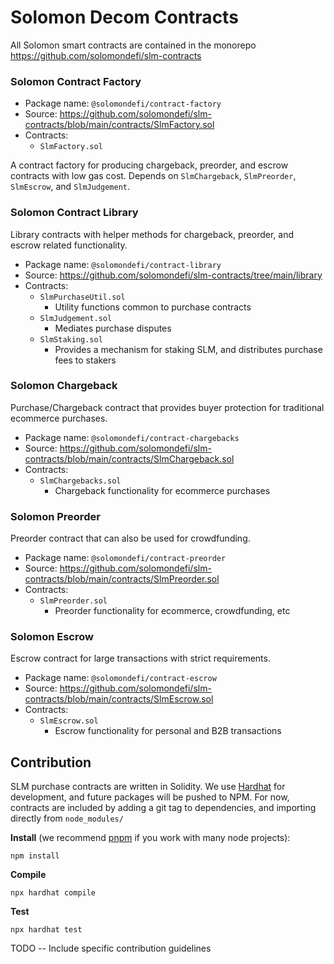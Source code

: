 # Solomon Decom Contracts

All Solomon smart contracts are contained in the monorepo https://github.com/solomondefi/slm-contracts

### Solomon Contract Factory

- Package name: `@solomondefi/contract-factory`
- Source: https://github.com/solomondefi/slm-contracts/blob/main/contracts/SlmFactory.sol
- Contracts:
  - `SlmFactory.sol`

A contract factory for producing chargeback, preorder, and escrow contracts with low gas cost. Depends on `SlmChargeback`, `SlmPreorder`,
`SlmEscrow`, and `SlmJudgement`.

### Solomon Contract Library

Library contracts with helper methods for chargeback, preorder, and escrow related functionality.

- Package name: `@solomondefi/contract-library`
- Source: https://github.com/solomondefi/slm-contracts/tree/main/library
- Contracts:
  - `SlmPurchaseUtil.sol`
    - Utility functions common to purchase contracts
  - `SlmJudgement.sol`
    - Mediates purchase disputes
  - `SlmStaking.sol`
    - Provides a mechanism for staking SLM, and distributes purchase fees to stakers

### Solomon Chargeback

Purchase/Chargeback contract that provides buyer protection for traditional ecommerce purchases.

- Package name: `@solomondefi/contract-chargebacks`
- Source: https://github.com/solomondefi/slm-contracts/blob/main/contracts/SlmChargeback.sol
- Contracts:
  - `SlmChargebacks.sol`
    - Chargeback functionality for ecommerce purchases

### Solomon Preorder

Preorder contract that can also be used for crowdfunding.

- Package name: `@solomondefi/contract-preorder`
- Source: https://github.com/solomondefi/slm-contracts/blob/main/contracts/SlmPreorder.sol
- Contracts:
  - `SlmPreorder.sol`
    - Preorder functionality for ecommerce, crowdfunding, etc

### Solomon Escrow

Escrow contract for large transactions with strict requirements.

- Package name: `@solomondefi/contract-escrow`
- Source: https://github.com/solomondefi/slm-contracts/blob/main/contracts/SlmEscrow.sol
- Contracts:
  - `SlmEscrow.sol`
    - Escrow functionality for personal and B2B transactions

## Contribution

SLM purchase contracts are written in Solidity. We use [Hardhat](https://hardhat.org/) for development, and future packages will be pushed
to NPM. For now, contracts are included by adding a git tag to dependencies, and importing directly from `node_modules/`

**Install** (we recommend [pnpm](https://pnpm.js.org/) if you work with many node projects):

```
npm install
```

**Compile**

```
npx hardhat compile
```

**Test**

```
npx hardhat test
```

TODO -- Include specific contribution guidelines
